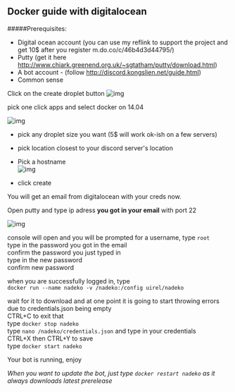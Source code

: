 ## Docker guide with digitalocean

#####Prerequisites:
- Digital ocean account (you can use my reflink to support the project and get 10$ after you register m.do.co/c/46b4d3d44795/)
- Putty (get it here http://www.chiark.greenend.org.uk/~sgtatham/putty/download.html)
- A bot account - (follow http://discord.kongslien.net/guide.html)
- Common sense

Click on the create droplet button
![img](http://i.imgur.com/g2ayOcC.png)

pick one click apps and select docker on 14.04 

![img](http://imgur.com/065Xkme.png)

- pick any droplet size you want (5$ will work ok-ish on a few servers)
- pick location closest to your discord server's location
- Pick a hostname  
![img](http://imgur.com/ifPKB6p.png)

- click create 

You will get an email from digitalocean with your creds now.

Open putty and type ip adress **you got in your email** with port 22  

![img](http://imgur.com/Mh5ehsh.png)

console will open and you will be prompted for a username, type `root`  
type in the password you got in the email  
confirm the password you just typed in  
type in the new password  
confirm new password  

when you are successfully logged in, type   
`docker run --name nadeko -v /nadeko:/config uirel/nadeko`

wait for it to download and at one point it is going to start throwing errors due to credentials.json being empty  
CTRL+C to exit that  
type `docker stop nadeko`  
type `nano /nadeko/credentials.json` and type in your credentials  
CTRL+X then CTRL+Y to save  
type `docker start nadeko`  

Your bot is running, enjoy

*When you want to update the bot, just type `docker restart nadeko` as it always downloads latest prerelease*

